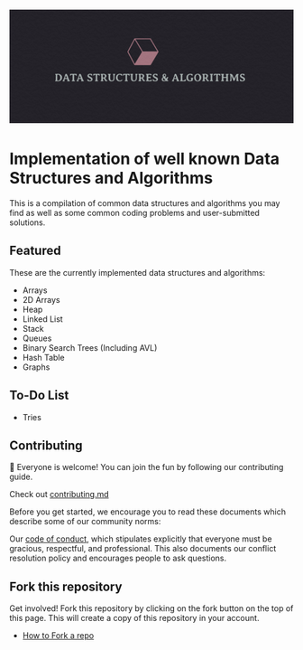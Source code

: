 <a href="https://flutter.dev/">
  <h1 align="center">
    <picture>
      <source media="(prefers-color-scheme: dark)" srcset="https://raw.githubusercontent.com/akgmage/go-web/master/templates/assets/DSA.png">
      <img alt="Data Structures & Algorithms" src="https://raw.githubusercontent.com/akgmage/go-web/master/templates/assets/DSA.png">
    </picture>
  </h1>
</a>

# Implementation of well known Data Structures and Algorithms

This is a compilation of common data structures and algorithms you may find as well as some common coding problems and user-submitted solutions. 

## Featured

These are the currently implemented data structures and algorithms:

* Arrays
* 2D Arrays
* Heap
* Linked List
* Stack
* Queues
* Binary Search Trees (Including AVL)
* Hash Table
* Graphs


## To-Do List

* Tries

## Contributing

🌈 Everyone is welcome!
You can join the fun by following our contributing guide.

Check out [contributing.md](https://github.com/akgmage/data-structures-and-algorithms/blob/main/CONTRIBUTING.md)

Before you get started, we encourage you to read these documents which describe some of our community norms:

Our [code of conduct](https://github.com/akgmage/data-structures-and-algorithms/blob/main/CODE_OF_CONDUCT.md), which stipulates explicitly that everyone must be gracious, respectful, and professional. This also documents our conflict resolution policy and encourages people to ask questions.

## Fork this repository

Get involved! Fork this repository by clicking on the fork button on the top of this page. This will create a copy of this repository in your account.

- [How to Fork a repo](https://docs.github.com/en/get-started/quickstart/fork-a-repo)
